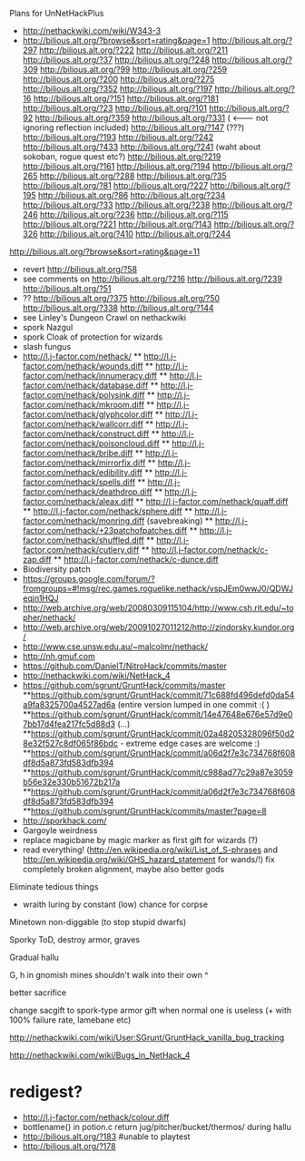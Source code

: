 Plans for UnNetHackPlus

* http://nethackwiki.com/wiki/W343-3
* http://bilious.alt.org/?browse&sort=rating&page=1 http://bilious.alt.org/?297 http://bilious.alt.org/?222 http://bilious.alt.org/?211 http://bilious.alt.org/?37 http://bilious.alt.org/?248  http://bilious.alt.org/?309 http://bilious.alt.org/?99 http://bilious.alt.org/?259 http://bilious.alt.org/?200 http://bilious.alt.org/?275 http://bilious.alt.org/?352 http://bilious.alt.org/?197 http://bilious.alt.org/?16 http://bilious.alt.org/?151 http://bilious.alt.org/?181 http://bilious.alt.org/?23 http://bilious.alt.org/?101 http://bilious.alt.org/?92  http://bilious.alt.org/?359 http://bilious.alt.org/?331 ( <--- not ignoring reflection included) http://bilious.alt.org/?147 (???) http://bilious.alt.org/?193 http://bilious.alt.org/?242 http://bilious.alt.org/?433 http://bilious.alt.org/?241 (waht about sokoban, rogue quest etc?) http://bilious.alt.org/?219 http://bilious.alt.org/?161 http://bilious.alt.org/?194 http://bilious.alt.org/?265 http://bilious.alt.org/?288 http://bilious.alt.org/?35 http://bilious.alt.org/?81 http://bilious.alt.org/?227 http://bilious.alt.org/?195 http://bilious.alt.org/?86 http://bilious.alt.org/?234 http://bilious.alt.org/?33 http://bilious.alt.org/?238 http://bilious.alt.org/?246 http://bilious.alt.org/?236 http://bilious.alt.org/?115  http://bilious.alt.org/?221 http://bilious.alt.org/?143  http://bilious.alt.org/?326 http://bilious.alt.org/?410 http://bilious.alt.org/?244

http://bilious.alt.org/?browse&sort=rating&page=11


* revert http://bilious.alt.org/?58 
* see comments on http://bilious.alt.org/?216 http://bilious.alt.org/?239 http://bilious.alt.org/?51 
* ?? http://bilious.alt.org/?375 http://bilious.alt.org/?50 http://bilious.alt.org/?338 http://bilious.alt.org/?144 
* see Linley's Dungeon Crawl on nethackwiki
* spork Nazgul
* spork Cloak of protection for wizards
* slash fungus
* http://l.j-factor.com/nethack/
** http://l.j-factor.com/nethack/wounds.diff
** http://l.j-factor.com/nethack/innumeracy.diff
** http://l.j-factor.com/nethack/database.diff
** http://l.j-factor.com/nethack/polysink.diff
** http://l.j-factor.com/nethack/mkroom.diff
** http://l.j-factor.com/nethack/glyphcolor.diff
** http://l.j-factor.com/nethack/wallcorr.diff
** http://l.j-factor.com/nethack/construct.diff
** http://l.j-factor.com/nethack/poisoncloud.diff
** http://l.j-factor.com/nethack/bribe.diff
** http://l.j-factor.com/nethack/mirrorfix.diff
** http://l.j-factor.com/nethack/edibility.diff
** http://l.j-factor.com/nethack/spells.diff
** http://l.j-factor.com/nethack/deathdrop.diff
** http://l.j-factor.com/nethack/aleax.diff
** http://l.j-factor.com/nethack/quaff.diff
** http://l.j-factor.com/nethack/sphere.diff
** http://l.j-factor.com/nethack/monring.diff (savebreaking)
** http://l.j-factor.com/nethack/+23patchofpatches.diff
** http://l.j-factor.com/nethack/shuffled.diff
** http://l.j-factor.com/nethack/cutlery.diff
** http://l.j-factor.com/nethack/c-zap.diff
** http://l.j-factor.com/nethack/c-dunce.diff
* Biodiversity patch
* https://groups.google.com/forum/?fromgroups=#!msg/rec.games.roguelike.nethack/vspJEm0wwJ0/QDWJeqjn1HQJ
* http://web.archive.org/web/20080309115104/http://www.csh.rit.edu/~topher/nethack/
* http://web.archive.org/web/20091027011212/http://zindorsky.kundor.org/
* http://www.cse.unsw.edu.au/~malcolmr/nethack/
* http://nh.gmuf.com
* https://github.com/DanielT/NitroHack/commits/master
* http://nethackwiki.com/wiki/NetHack_4
* https://github.com/sgrunt/GruntHack/commits/master
**https://github.com/sgrunt/GruntHack/commit/71c688fd496defd0da54a9fa8325700a4527ad6a (entire version lumped in one commit :( )
**https://github.com/sgrunt/GruntHack/commit/14e47648e676e57d9e07bb17d4fea217fc5d88d3 (...)
**https://github.com/sgrunt/GruntHack/commit/02a48205328096f50d28e32f527c8df065f86bdc - extreme edge cases are welcome :)
**https://github.com/sgrunt/GruntHack/commit/a06d2f7e3c734768f608df8d5a873fd583dfb394
**https://github.com/sgrunt/GruntHack/commit/c988ad77c29a87e3059b56e32e330b51672b217a
**https://github.com/sgrunt/GruntHack/commit/a06d2f7e3c734768f608df8d5a873fd583dfb394
**https://github.com/sgrunt/GruntHack/commits/master?page=8
* http://sporkhack.com/
* Gargoyle weirdness
* replace magicbane by magic marker as first gift for wizards (?)
* read everything! (http://en.wikipedia.org/wiki/List_of_S-phrases and http://en.wikipedia.org/wiki/GHS_hazard_statement for wands/!)
fix completely broken alignment, maybe also better gods

Eliminate tedious things
* wraith luring by constant (low) chance for corpse

Minetown non-diggable (to stop stupid dwarfs)

Sporky ToD, destroy armor, graves

Gradual hallu

G, h in gnomish mines shouldn't walk into their own ^

better sacrifice

change sacgift to spork-type armor gift when normal one is useless (+ with 100% failure rate, lamebane etc)

http://nethackwiki.com/wiki/User:SGrunt/GruntHack_vanilla_bug_tracking

http://nethackwiki.com/wiki/Bugs_in_NetHack_4

# redigest?
* http://l.j-factor.com/nethack/colour.diff
* bottlename() in potion.c return jug/pitcher/bucket/thermos/ during hallu
* http://bilious.alt.org/?183
#unable to playtest
* http://bilious.alt.org/?178